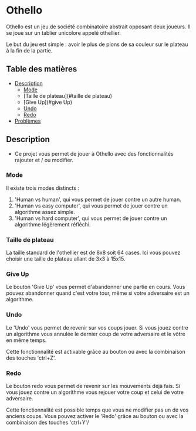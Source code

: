 # Othello

Othello est un jeu de société combinatoire abstrait opposant deux joueurs. Il se joue sur un tablier unicolore appelé 
othellier. 

Le but du jeu est simple : avoir le plus de pions de sa couleur sur le plateau à la fin de la partie.

## Table des matières

- [Description](#description)
  - [Mode](#mode)
  - [Taille de plateau](#taille de plateau)
  - [Give Up](#give Up)
  - [Undo](#undo)
  - [Redo](#redo)
- [Problèmes](#problèmes)

## Description

* Ce projet vous permet de jouer à Othello avec des fonctionnalités rajouter et / ou modifier.

### Mode 
Il existe trois modes distincts :
1. 'Human vs human', qui vous permet de jouer contre un autre human.
2. 'Human vs easy computer', qui vous permet de jouer contre un algorithme assez simple.
3. 'Human vs hard computer', qui vous permet de jouer contre un algorithme légèrement réfléchi.
### Taille de plateau
La taille standard de l'othellier est de 8x8 soit 64 cases. Ici vous pouvez choisir une taille de plateau allant de 3x3
à 15x15.
### Give Up
Le bouton 'Give Up' vous permet d'abandonner une partie en cours. Vous pouvez abandonner quand c'est votre tour, même
si votre adversaire est un algorithme.
### Undo
Le 'Undo' vous permet de revenir sur vos coups jouer. Si vous jouez contre un algorithme vous annulée le dernier
coup de votre adversaire et le vôtre en même temps. 

Cette fonctionnalité est activable grâce au bouton ou avec la combinaison des touches 'ctrl+Z'.
### Redo
Le bouton redo vous permet de revenir sur les mouvements déjà fais. Si vous jouez contre un algorithme vous rejouer
votre coup et celui de votre adversaire.

Cette fonctionnalité est possible temps que vous ne modifier pas un de vos anciens coups. Vous pouvez activer le 'Redo'
grâce au bouton ou avec la combinaison des touches 'ctrl+Y'/


